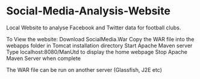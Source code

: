 # Social-Media-Analysis-Website
Local Website to analyse Facebook and Twitter data for football clubs.

To View the website:
Download SocialMedia.War
Copy the WAR file into the webapps folder in Tomcat installation directory
Start Apache Maven server
Type localhost:8080/ManUtd to display the home webpage
Stop Apache Maven Server when complete

The WAR file can be run on another server (Glassfish, J2E etc)

